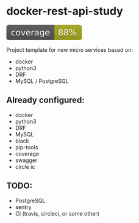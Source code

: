 # docker-rest-api-study
![coverage](./src/coverage.svg)

Project template for new micro services based on:
- docker
- python3
- DRF
- MySQL / PostgreSQL

## Already configured:
- docker
- python3
- DRF
- MySQL
- black
- pip-tools
- coverage
- swagger
- circle ic

## TODO:
- PostgreSQL
- sentry
- CI (travis, circleci, or some other)
